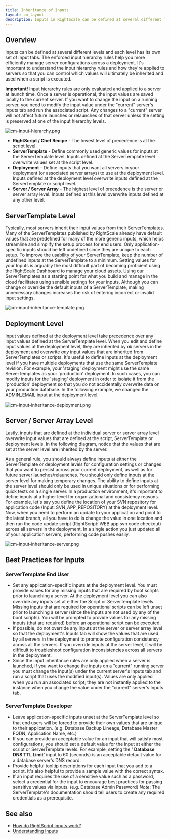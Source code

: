 ```yaml
---
title: Inheritance of Inputs
layout: cm_layout
description: Inputs in RightScale can be defined at several different levels and each level has its own set of input tabs. The enforced input hierarchy rules help you more efficiently manage server configurations across a deployment.
---
```


## Overview

Inputs can be defined at several different levels and each level has its own set of input tabs. The enforced input hierarchy rules help you more efficiently manage server configurations across a deployment. It's important to understand the input hierarchy rules and how they're applied to servers so that you can control which values will ultimately be inherited and used when a script is executed.

**Important!** Input hierarchy rules are only evaluated and applied to a server at launch time. Once a server is operational, the input values are saved locally to the current server. If you want to change the input on a running server, you need to modify the input value under the "current" server's Inputs tab and run the associated script. Any changes to a "current" server will not affect future launches or relaunches of that server unless the setting is preserved at one of the input hierarchy levels.

![cm-input-hierarchy.png](/img/cm-input-hierarchy.png)

* **RightScript / Chef Recipe** - The lowest level of precedence is at the script level.
* **ServerTemplate** - Define commonly used generic values for inputs at the ServerTemplate level. Inputs defined at the ServerTemplate level overwrite values set at the script level.
* **Deployment** - Define inputs that you want all servers in your deployment (or associated server arrays) to use at the deployment level. Inputs defined at the deployment level overwrite inputs defined at the ServerTemplate or script level.
* **Server / Server Array** - The highest level of precedence is the server or server array level. Inputs defined at this level overwrite inputs defined at any other level.

## ServerTemplate Level

Typically, most servers inherit their input values from their ServerTemplates. Many of the ServerTemplates published by RightScale already have default values that are predefined for many of the more generic inputs, which helps streamline and simplify the setup process for end users. Only application-specific inputs should be left undefined since they are unique to each setup. To improve the usability of your ServerTemplate, keep the number of undefined inputs at the ServerTemplate to a minimum. Setting values for your Inputs is arguably the most difficult part of becoming proficient using the RightScale Dashboard to manage your cloud assets. Using our ServerTemplates as a starting point for what you build and manage in the cloud facilitates using sensible settings for your inputs. Although you can change or override the default inputs of a ServerTemplate, making unnecessary changes increases the risk of entering incorrect or invalid input settings.

![cm-input-inheritance-template.png](/img/cm-input-inheritance-template.png)

## Deployment Level

Input values defined at the deployment level take precedence over any input values defined at the ServerTemplate level. When you edit and define input values at the deployment level, they are inherited by *all* servers in the deployment and overwrite *any* input values that are inherited from ServerTemplates or scripts. It's useful to define inputs at the deployment level if you have multiple deployments that use the same ServerTemplate revision. For example, your 'staging' deployment might use the same ServerTemplates as your 'production' deployment. In such cases, you can modify inputs for the 'staging' deployment in order to isolate it from the 'production' deployment so that you do not accidentally overwrite data on your production database. In the following example, we changed the ADMIN_EMAIL input at the deployment level.

![cm-input-inheritance-deployment.png](/img/cm-input-inheritance-deployment.png)

## Server / Server Array Level

Lastly, inputs that are defined at the individual server or server array level overwrite input values that are defined at the script, ServerTemplate or deployment levels. In the following diagram, notice that the values that are set at the server level are inherited by the server.

As a general rule, you should always define inputs at either the ServerTemplate or deployment levels for configuration settings or changes that you want to persist across your current deployment, as well as for future server launches/relaunches. You should only define inputs at the server level for making temporary changes. The ability to define inputs at the server level should only be used in unique situations or for performing quick tests on a single server. In a production environment, it's important to define inputs at a higher level for organizational and consistency reasons. For example, let's say you define the location of your SVN repository for application code (Input: SVN_APP_REPOSITORY) at the deployment level. Now, when you need to perform an update to your application and point to the latest branch, all you have to do is change the value in one location and then run the code update script (RightScript: WEB app svn code checkout) across all servers in the deployment. In a single action you just updated all of your application servers, performing code pushes easily.

![cm-input-inheritance-server.png](/img/cm-input-inheritance-server.png)

## Best Practices for Inputs

### ServerTemplate End User

* Set any application-specific inputs at the deployment level. You must provide values for any missing inputs that are required by boot scripts prior to launching a server. At the deployment level you can also override any inputs set at either the Script or ServerTemplate levels. Missing inputs that are required for operational scripts can be left unset prior to launching a server (since the inputs are not used by any of the boot scripts). You will be prompted to provide values for any missing inputs (that are required) before an operational script can be executed.
* If possible, do not override any inputs at the server or server array level so that the deployment's Inputs tab will show the values that are used by all servers in the deployment to promote configuration consistency across all the servers. If you override inputs at the server level, it will be difficult to troubleshoot configuration inconsistencies across all servers in the deployment.
* Since the input inheritance rules are only applied when a server is launched, if you want to change the inputs on a "current" running server you must change the input(s) under the current server's Inputs tab and run a script that uses the modified input(s). Values are only applied when you run an associated script; they are not instantly applied to the instance when you change the value under the "current" server's Inputs tab.

### ServerTemplate Developer

* Leave application-specific inputs unset at the ServerTemplate level so that end users will be forced to provide their own values that are unique to their application. (e.g. Database Backup Lineage, Database Master FQDN, Application Name, etc.)
* If you can provide an acceptable value for an input that will satisfy most configurations, you should set a default value for the input at either the script or ServerTemplate levels. For example, setting the ' **Database DNS TTL Limit**' input to 60 (seconds) is an acceptable default value for a database server's DNS record.
* Provide helpful tooltip descriptions for each input that you add to a script. It's also helpful to provide a sample value with the correct syntax.
* If an input requires the use of a sensitive value such as a password, select a credential for the input to encourage best practices for passing sensitive values via inputs. (e.g. Database Admin Password) *Note*: The ServerTemplate's documentation should tell users to create any required credentials as a prerequisite.

## See also

- [How do RightScript inputs work?](/faq/How_do_RightScript_inputs_work.html)
- [Understanding Inputs](/cm/rs101/understanding_inputs.html)
